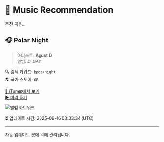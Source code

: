 
# 🎵 Music Recommendation

추천 곡은...

## 🎧 Polar Night  
> 아티스트: **Agust D**  
> 앨범: _D-DAY_  

🔍 검색 키워드: `kpop+night`  
🌎 국가 스토어: `GB`

[🔗 iTunes에서 보기](https://music.apple.com/gb/album/polar-night/1681823467?i=1681824275&uo=4)  
[▶️ 미리 듣기](https://audio-ssl.itunes.apple.com/itunes-assets/AudioPreview116/v4/56/ca/9a/56ca9abe-2d4f-f432-9cdf-fcda58087334/mzaf_12015984971661413569.plus.aac.p.m4a)

![앨범 아트워크](https://is1-ssl.mzstatic.com/image/thumb/Music126/v4/6d/46/83/6d4683b6-ab6f-db69-aa58-4a5a69c93fd6/196922439957_Cover.jpg/100x100bb.jpg)

⏳ 업데이트 시간: 2025-09-16 03:33:34 (UTC)

---
자동 업데이트 봇에 의해 관리됩니다.
